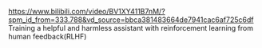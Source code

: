https://www.bilibili.com/video/BV1XY411B7nM/?spm_id_from=333.788&vd_source=bbca381483664de7941cac6af725c6df
Training a helpful and harmless assistant with reinforcement learning from human feedback(RLHF)


